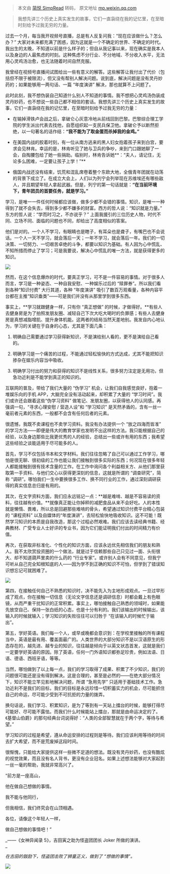 > 本文由 [简悦 SimpRead](http://ksria.com/simpread/) 转码， 原文地址 [mp.weixin.qq.com](https://mp.weixin.qq.com/s/s2pYcyyUzP-BwmLFcmjYRw)

> 我想先讲三个历史上真实发生的故事，它们一直袅绕在我的记忆里，在至暗时刻给予过我无穷的力量。

过去一个月，每当我开视频号直播，总是有人反复问我：“现在应该做什么？怎么办？” 大家对未来都充满了困惑，因为这就是一个不确定的世界、不确定的时代。我出生的太晚，不知道以前是什么样子的；但自从我记事以来，现在确实是我本人以及身边的人最焦虑的时刻。这种焦虑不分行业、不分地域、不分收入水平，无法用心灵鸡汤治愈，也无法随着时间自然克服。  

我曾经在视频号直播间试图给出一些有意义的解答。这些解答让我付出了代价（包括但不限于被限流），但又没有帮别人解决问题。说到底，解决问题是没有灵丹妙药的；如果能够用一两句话、一篇 “年度演讲” 解决，那也就算不上问题了。  

此时此刻，我不想伪装自己知道什么别人不知道的事情。我不想把心灵鸡汤伪装成灵丹妙药，也不想说一些自己都不相信的套话。我想先讲三个历史上真实发生的故事，它们一直袅绕在我的记忆里，在至暗时刻给予过我无穷的力量：  

*   在输掉滑铁卢会战之后，拿破仑心灰意冷地从前线回到巴黎。巴黎综合理工学院的学生派出代表去找他，自愿组织起一支民兵保卫他。拿破仑予以断然拒绝，以一句著名的话作结：**“我不能为了取金蛋而杀掉我的金鸡。”**
    
*   在美国内战的胶着时刻，有一位从南方逃来的黑人妇女抱着孩子来到白宫，要求会见林肯。幸运的是，林肯听见了她与卫兵的争吵，来到门口跟她聊了一会，自掏腰包给了她一些捐助。临别时，林肯告诉她**：“夫人，请记住，无论多么困难，一定要让孩子上学！”**
    
*   俄国内战还没有结束，饥荒和混乱席卷着整个东欧大地，全俄青年团就在动荡的背景下成立了。在成立大会上，人们以为列宁会列举现在苏维埃还有哪些敌人，并且期望年轻人拿起武器。但是，列宁的第一句话就是：**“在当前环境下，青年团员的首要任务，就是学习。”**  
    

学习，是唯一一件任何时候都应该做，做多少都不会错的事情。知识，是唯一一种得到了就不会失去，得到多少都不嫌多的财富。西方的哲人说：“知识就是力量。” 东方的哲人说：“学而时习之，不亦说乎？” 上面我援引的三位历史人物，时代不同、立场不同、面临的问题也不同，却给出了高度相似的答案。  

他们是对的。一个人不学习，有眼睛也是瞎子，有耳朵也是聋子，有嘴巴也不会说话。一个人一天不学习，就会落后一天；一年不学习，就会落后一年。我们的一切决策、一切努力、一切艰苦卓绝的斗争，都要以知识为基础。有人因为心中慌乱、不知所措而停止了学习；可是我要说，解决心中慌乱的唯一方法，就是获得更多的知识。

![](https://mmbiz.qpic.cn/mmbiz_jpg/ZPcXz3fSPUEbpVpw3uqKjP8H6ryu005YpIUKhFicoINoW5RHje3lsBEd3ICaW6wco0ibibFvw8NiclibwvtVRvARNEg/640?wx_fmt=jpeg)

然而，在这个信息爆炸的时代，要真正学习，可不是一件容易的事情。对于很多人而言，学习是一种姿态、一种自我安慰、一种娱乐过后的 “赎罪券”。所以我们看到各种“知识付费” 大行其道，各种 “年度演讲” 吸引了数百万观看量，各种内容平台都在主推“知识垂类”——可是我们并没有从那里学到很多东西。

事实上，**学习就跟健身一样，只有你 “真正想做” 的时候，才做得好。**有些人去健身房是为了拍照发朋友圈、减轻自己下次大吃大喝时的负罪感；有些人去健身房是真想减脂增肌、提升身体机能。这两者的结局当然天差地别。我发自内心地认为，学习的关键在于自身的心态，尤其是下面几条：

1.  明确自己需要通过学习获得新知识，不是演给别人看的，更不是演给自己看的。
    
2.  明确学习是一个痛苦的过程，不能通过轻松愉快的方式达成，尤其不能把知识掺杂在娱乐内容当中吸收。
    
3.  明确学习付出的努力和获得的知识不是线性关系，很多努力注定是无用功，但急功近利是不能学到真正的知识的。
    

互联网的普及，带给了我们大量的 “伪学习” 机会，让我们自我感觉良好，抱着一堆娱乐向的手机 APP，大脑完全没有活动起来，却积累了大量的 “学习时间”。我们或许还会跟着这些“伪学习资料” 做笔记、发朋友圈，以获得他人的认同感。再强调一句，“寻求心理安慰 / 营造人设”和 “学习知识” 是天然矛盾的，含有一丝一毫前者元素的东西，一般都不会含有任何后者的元素。  

很遗憾，我既不卖课程也不卖学习资料。我没有办法提供一个 “放之四海而皆准” 的学习方法——即便是伟大的教育学家也发明不出这样的方法。我只能根据自己的经验，以及身边那些比我更优秀的人的经验，总结出一些或许有用的东西；我希望这些经验之谈能适用于尽可能多的人。  

首先，学习不仅包括书本和文字材料。我们往往忽略了自己可以通过工作学习，哪怕是很无聊、很初级的工作也能让我们接触到很多实际的东西；何况现在很多年轻人都能接触到很有技术含量的工作。在工作中询问各个利益相关方、从他们那里获取第一手资料、与他们交心以获得更深刻的信息，这就是所谓的 “调查研究”，简称 “调研”。哪怕我们一生中要换很多工作、换不同行业的工作，通过深刻调研获得的真实信息总归是有用的。

其次，在文字资料方面，我们应永远铭记一点：**越是难啃、越是不容易读的资料，往往越有价值。**就像真正能让你掉秤的减肥食品从来不会好吃。人的本性就是懒惰、畏难，所以总是回避那些难啃的骨头，希望通过知识付费平台精心包装的 “课程资料” 以及自媒体的“年度演讲”，去轻松愉快地吸收知识。这不可能！既然学习知识的本质是自我改造，那这个过程必然艰难。我们应该去读经典书籍、经典教材、广受专业人士好评的专业书，因为它们能证明我们付出的时间精力有价值。  

再次，在获取非标准化、个性化的知识方面，应该永远优先相信我们的朋友和熟人。我不太欣赏投资圈的一个做法，就是过于信赖那些自己只见过一面、头衔很大、却不知道葫芦里卖的什么药的 “行业专家”。或许别人会有不同意见，但我宁可听从自己完全知根知底的人——因为学不到正确的知识不可怕，但学到了错误知识想忘记可就困难了。

![](https://mmbiz.qpic.cn/mmbiz_jpg/ZPcXz3fSPUEbpVpw3uqKjP8H6ryu005YsOWNH4XbmBCttePz6gwU1cU9J3asqV3jEK8zOl866dyQxYOnY4qia2w/640?wx_fmt=jpeg)

第四，在接触任何自己不熟悉的知识时，决不能先入为主地形成观点。一旦过早形成了观点，你在接触一切信息（无论文字信息还是调研信息）时都会戴上有色眼镜，从而严重干扰知识的正常积累。事实上，哪怕接触自己熟悉的领域时，如果能先放空自己、保持一张白纸的心态，也是十分有利的。我们该输出的时候输出，该输入的时候就输入；学习知识的失败往往可以归咎于 “在该输入的时候忙于输出”。

第五，学好英语。我们每一个人，或早或晚都会意识到：在学校里接触的所有课程当中，英语是最有用、覆盖面最广的。人类世界的大部分知识不是以汉语原生的形态存在的，越先进、越专业的知识，往往越是倾向于以英文状态首发，这就是我们一定要学好英语的原因。除了英语，任何一门外语知识都弥足珍贵，例如法语、日语、德语、西班牙语，等等。

当然，哪怕做到了以上每一点，我们的学习取得了成果、积累了不少知识，我们的问题很可能还是没有得到解决。这是合理的，甚至是必然的——在绝大部分情况下，知识不能立竿见影地解决问题，所谓 “急用先学” 只适用于基础技术工作。急功近利不是我们的目标，我们的目标是永远珍惜一切积蓄实力的机会，尽可能抓住自己的命运，尽可能少受到不可抗拒的力量的拨弄。

换句话说，我们学习、积累知识，是为了等到有一天站上擂台的时候，能够打得尽可能好、尽可能不露怯。而我们什么时候能站上擂台，那就是由命运决定的了。《基督山伯爵》的那句经典台词说得好：“人类的全部智慧就在于两个字，等待与希望。”

学习知识的过程是希望，遵从命运安排的过程则是等待。我们应该利用等待的时间去扩大希望，而不是荒废掉这段时间。

很惭愧，只能给大家提供这样一些微不足道的想法。既没有灵丹妙药，也没有酷炫的视觉效果，而且没有名人背书，更没有企业冠名。如果上述想法能够对大家起到一丝一毫的帮助，我就非常高兴了。

“前方是一座高山，

他在做自己想做的事情。

我不能与他同行，

但我相信，我们终究会在山顶相遇。

各位，请像这个年轻人一样，

做自己想做的事情吧！”

_——《女神异闻录 5》，吉田寅之助为怪盗团团长 Joker 所做的演讲。  
_

_在吉田的鼓励下，怪盗团击败了狮童正义，做到了 “想做的事情”。_

![](https://mmbiz.qpic.cn/mmbiz_jpg/ZPcXz3fSPUGlyDp8gJgJ6E7wp6AbbeD8LxeQtibaoHr7ZRd02t7yFicjuc0upkUWezPPPL5icNTDEJkyvibQUhqqGQ/640?wx_fmt=jpeg)